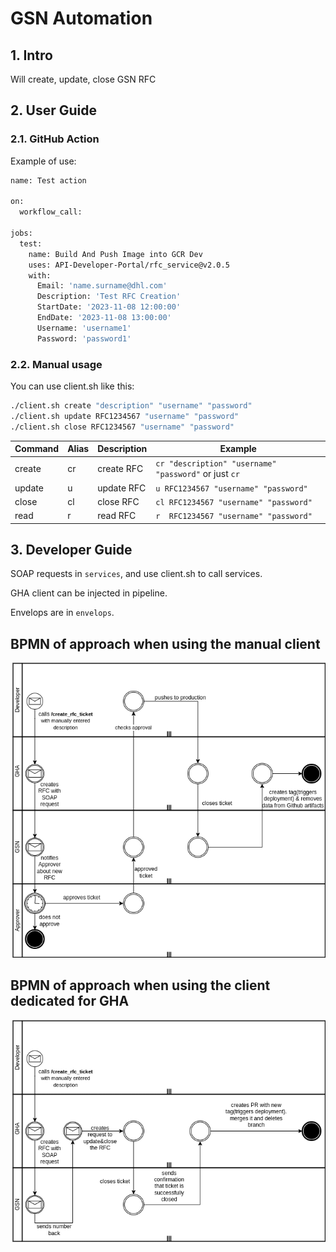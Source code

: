 # GSN Automation

## 1. Intro

Will create, update, close GSN RFC

## 2. User Guide

### 2.1. GitHub Action

Example of use:

```bash
name: Test action

on:
  workflow_call:

jobs:
  test:
    name: Build And Push Image into GCR Dev
    uses: API-Developer-Portal/rfc_service@v2.0.5
    with:
      Email: 'name.surname@dhl.com'
      Description: 'Test RFC Creation'
      StartDate: '2023-11-08 12:00:00'
      EndDate: '2023-11-08 13:00:00'
      Username: 'username1'
      Password: 'password1'
```

### 2.2. Manual usage
 
You can use client.sh like this:

```bash
./client.sh create "description" "username" "password"
./client.sh update RFC1234567 "username" "password"
./client.sh close RFC1234567 "username" "password"
```

| Command | Alias | Description | Example                                                       |
|---------|-------|-------------|---------------------------------------------------------------|
| create  | cr    | create RFC  | ```cr "description" "username" "password"``` or just ```cr``` |
| update  | u     | update RFC  | ```u RFC1234567 "username" "password"```                      |
| close   | cl    | close  RFC  | ```cl RFC1234567 "username" "password"```                     |
| read    | r     | read   RFC  | ```r  RFC1234567 "username" "password"```                     |

## 3. Developer Guide

SOAP requests in ```services```, and use client.sh to call services.


GHA client can be injected in pipeline.


Envelops are in ```envelops```.

## BPMN of approach when using the manual client

![Architecture](styles/rfcautomated.png)

## BPMN of approach when using the client dedicated for GHA

![Architecture](styles/rfcautomatedGHA.drawio.png)
